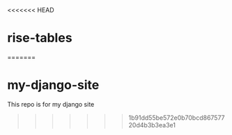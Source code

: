 <<<<<<< HEAD
# rise-tables
=======
# my-django-site
This repo is for my django site
>>>>>>> 1b91dd55be572e0b70bcd86757720d4b3b3ea3e1
